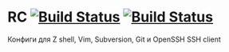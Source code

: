 # RC [![Build Status](https://secure.travis-ci.org/maxmaximov/.rc.svg?branch=master)](http://travis-ci.org/maxmaximov/.rc) [![Build Status](https://drone.io/github.com/maxmaximov/.rc/status.png)](https://drone.io/github.com/maxmaximov/.rc/latest)

Конфиги для Z shell, Vim, Subversion, Git и OpenSSH SSH client

